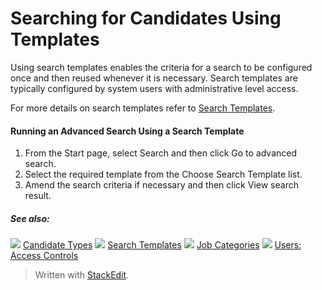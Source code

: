 # Searching for Candidates Using Templates

Using search templates enables the criteria for a search to be configured once and then reused whenever it is necessary. Search templates are typically configured by system users with administrative level access.

For more details on search templates refer to  [Search Templates](../online-help/search_templates.htm).

#### Running an Advanced Search Using a Search Template

1.  From the  Start  page, select  Search  and then click  Go to advanced search.
2.  Select the required template from the  Choose Search Template  list.
3.  Amend the search criteria if necessary and then click  View search result.

##### See also:

![](../Resources/Images/icon-document-link.png) [Candidate Types](../online-help/candidate_types.htm)
![](../Resources/Images/icon-document-link.png) [Search Templates](../online-help/search_templates.htm)
![](../Resources/Images/icon-document-link.png) [Job Categories](../online-help/job_categories.htm)
![](../Resources/Images/icon-document-link.png) [Users: Access Controls](../online-help/users_access_controls.htm)




> Written with [StackEdit](https://stackedit.io/).
<!--stackedit_data:
eyJoaXN0b3J5IjpbMTY5NTE5Mjg5OV19
-->